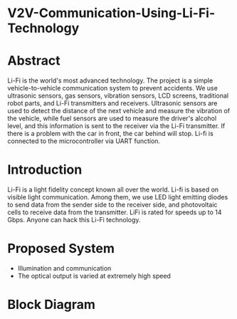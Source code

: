 # V2V-Communication-Using-Li-Fi-Technology
# Abstract
  Li-Fi is the world's most advanced technology. The project is a simple vehicle-to-vehicle communication system to prevent accidents. We use ultrasonic sensors, gas sensors, vibration sensors, LCD screens, traditional robot parts, and Li-Fi transmitters and receivers. Ultrasonic sensors are used to detect the distance of the next vehicle and measure the vibration of the vehicle, while fuel sensors are used to measure the driver's alcohol level, and this information is sent to the receiver via the Li-Fi transmitter. If there is a problem with the car in front, the car behind will stop. Li-fi is connected to the microcontroller via UART function.

# Introduction
Li-Fi is a light fidelity concept known all over the world. Li-fi is based on visible light communication. Among them, we use  LED light emitting diodes to send data from the sender side to the receiver side, and photovoltaic cells to receive data from the transmitter. LiFi is rated for speeds up to 14 Gbps. Anyone can hack this Li-Fi technology.
# Proposed System
* Illumination  and  communication
* The optical output is varied at extremely high speed
  
# Block Diagram

